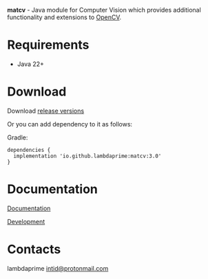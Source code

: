 **matcv** - Java module for Computer Vision which provides additional functionality and extensions to [OpenCV](https://github.com/opencv).

# Requirements

- Java 22+

# Download

Download [release versions](/matcv/release/CHANGELOG.md)

Or you can add dependency to it as follows:

Gradle:

```
dependencies {
  implementation 'io.github.lambdaprime:matcv:3.0'
}
```

# Documentation

[Documentation](http://portal2.atwebpages.com/matcv)

[Development](DEVELOPMENT.md)

# Contacts

lambdaprime <intid@protonmail.com>
